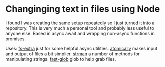 # Changinging text in files using Node
I found I was creating the same setup repeatedly so I just turned it into a repository. This is very much a personal tool and probably less useful to anyone else. Based in async await and wrapping non-async functions in promises.

Uses:
[fs-extra](https://github.com/jprichardson/node-fs-extra) just for some helpful async utilities.
[atomically](https://github.com/fabiospampinato/atomically#readme) makes input and output of files a bit simplier.
[strman](https://github.com/dleitee/strman) a number of methods for manipulating strings.
[fast-glob](https://www.npmjs.com/package/fast-glob) glob to help grab files.

